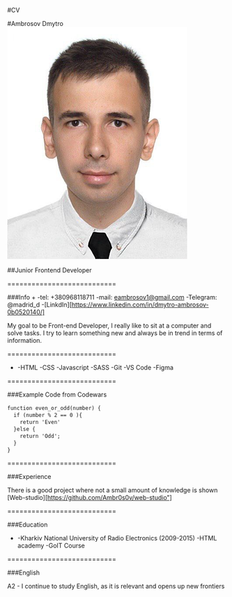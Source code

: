 #CV

#Ambrosov Dmytro
![cv-photo](./cv_photo.jpg)


##Junior Frontend Developer

===========================


###Info
+
    -tel: +380968118711
    -mail: eambrosov1@gmail.com
    -Telegram: @madrid_d
    -[LinkdIn][https://www.linkedin.com/in/dmytro-ambrosov-0b0520140/]


My goal to be Front-end Developer, I really like to sit at a computer and solve tasks.
I try to learn something new and always be in trend in terms of information.


===========================


*
    -HTML
    -CSS
    -Javascript
    -SASS
    -Git
    -VS Code
    -Figma


===========================


###Example Code from Codewars

```
function even_or_odd(number) {
  if (number % 2 == 0 ){
    return 'Even'
  }else {
    return 'Odd';
  }
}
```

===========================


###Experience

There is a good project where not a small amount of knowledge is shown [Web-studio][https://github.com/Ambr0s0v/web-studio"]


===========================


###Education

 *
    -Kharkiv National University of Radio Electronics (2009-2015)
    -HTML academy
    -GoIT Course


===========================


###English

A2 - I continue to study English, as it is relevant and opens up new frontiers





